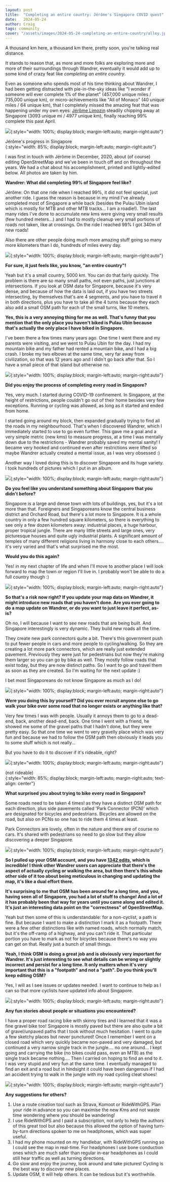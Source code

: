 ```yaml
---
layout: post
title:  "Completing an entire country: Jérôme's Singapore COVID quest"
date:   2024-05-24
author: Craig
tags: community
cover: "/assets/images/2024-05-24-completing-an-entire-country/alley.jpg"
---
```


A thousand km here, a thousand km there, pretty soon, you're talking real distance.

It stands to reason that, as more and more folks are exploring more and more of their surroundings through Wandrer, eventually it would add up to some kind of crazy feat like *completing an entire country*.

Even as someone who spends most of his time thinking about Wandrer, I had been getting distracted with pie-in-the-sky ideas like "I wonder if someone will ever complete 1% of the planet" (457,000 unique miles / 735,000 unique km), or micro-achievements like "All of Monaco" (40 unique miles / 64 unique km), that I completely missed the amazing feat that was happening under my own eyes: [Jérôme Limozin](https://wandrer.earth/athletes/1522#9.17/1.3214/103.8155) steadily chipping away at Singapore (3093 unique mi / 4977 unique km), finally reaching 99% complete this past April.


![](/assets/images/2024-05-24-completing-an-entire-country/Singaporing.webp){:style="width: 100%; display:block; margin-left:auto; margin-right:auto"}
<figcaption>Jérôme's progress in Singapore
</figcaption>{:style="width: 85%; display:block; margin-left:auto; margin-right:auto"}

I was first in touch with Jérôme in December, 2020, about (of course) editing OpenStreetMap and we've been in touch off and on throughout the years. We had a chat about his accomplishment, printed and lightly-edited below. All photos are taken by him.

**Wandrer: What did completing 99% of Singapore feel like?**

Jérôme: On that one ride when I reached 99%, it did not feel special, just another ride. I guess the reason is because in my mind I've already completed most of Singapore a while back (besides the Pulau Ubin island which is mostly for MTB and other MTB tracks... I am a roadie!). The last many rides I've done to accumulate new kms were giving very small results (few hundred meters...) and I had to mostly cleanup very small portions of roads not taken, like at crossings. On the ride I reached 99% I got 340m of new roads!

Also there are other people doing much more amazing stuff going so many more kilometers than I do, hundreds of miles every day.

![](/assets/images/2024-05-24-completing-an-entire-country/greenbuilding.jpg){:style="width: 100%; display:block; margin-left:auto; margin-right:auto"}

**For sure, it just feels like, you know, "an entire country"!**

Yeah but it's a small country, 5000 km. You can do that fairly quickly. The problem is there are so many small paths, not even paths, just junctions at intersections. If you look at OSM data for Singapore, because it's very dense, and because of how the data is laid out, if you have two streets intersecting, by themselves that's are 4 segments, and you have to travel it in both directions, plus you have to take all the 4 turns because they each also add a small OSM path for each of the small turns, like 10 meters.

**Yes, this is a very annoying thing for me as well. That's funny that you mention that the only place you haven't biked is Pulau Ubin because that's actually the only place I have biked in Singapore.**

I've been there a few times many years ago. One time I went there and my parents were visiting, and we went to Pulau Ubin for the day. I had my mountain bike and my father had rented a mountain bike, and I had a big crash. I broke my two elbows at the same time, very far away from civilization, so that was 12 years ago and I didn't go back after that. So I have a small piece of that island but otherwise no.

![](/assets/images/2024-05-24-completing-an-entire-country/empty.jpg){:style="width: 100%; display:block; margin-left:auto; margin-right:auto"}

**Did you enjoy the process of completing every road in Singapore?**

Yes, very much. I started during COVID-19 confinement. In Singapore, at the height of restrictions, people couldn't go out of their home besides very few exceptions. Running or cycling was allowed, as long as it started and ended from home.

I started going around my block, then expanded gradually trying to find all the roads in my neighbourhood. That's when I discovered Wandrer, which I immediately started to use to go even further. This gave me a goal and a very simple metric (new kms) to measure progress, at a time I was mentally down due to the restrictions - Wandrer probably saved my mental sanity! I became very hooked and continued even after restrictions were lifted so maybe Wandrer actually created a mental issue, as I was very obsessed :)

Another way I loved doing this is to discover Singapore and its huge variety. I took hundreds of pictures which I put in an album.

![](/assets/images/2024-05-24-completing-an-entire-country/derelict.jpg){:style="width: 100%; display:block; margin-left:auto; margin-right:auto"}

**Do you feel like you understand something about Singapore that you didn't before?**

Singapore is a large and dense town with lots of buildings, yes, but it's a lot more than that. Foreigners and Singaporeans know the central business district and Orchard Road, but there's a lot more to Singapore. It is a whole country in only a few hundred square kilometers, so there is everything to see only a few dozen kilometers away: industrial places, a huge harbour, proper tropical jungle. There are many little streets and large ones, very picturesque houses and quite ugly industrial plants. A significant amount of temples of many different religions living in harmony close to each others.... it's very varied and that's what surprised me the most.

**Would you do this again?**

Yes! in my next chapter of life and when I'll move to another place I will look forward to map the town or region I'll live in. I probably won't be able to do a full country though :)

![](/assets/images/2024-05-24-completing-an-entire-country/clouds.jpg){:style="width: 100%; display:block; margin-left:auto; margin-right:auto"}

**So that's a risk now right? If you update your map data on Wandrer, it might introduce new roads that you haven't done. Are you ever going to do a map update on Wandrer, or do you want to just leave it perfect, as-is?**

Oh no, I will because I want to see new roads that are being built. And Singapore interestingly is very dynamic. They build new roads all the time.

They create new park connectors quite a bit. There's this government push to put fewer people in cars and more people to cycling/walking. So they are creating a lot more park connectors, which are really just extended pavement. Previously they were just for pedestrians but now they're making them larger so you can go by bike as well. They mostly follow roads that exist today, but they are now distinct paths. So I want to go and travel them as soon as they are created. So I'm waiting for the next update :)

I bet most Singaporeans do not know Singapore as much as I do!

![](/assets/images/2024-05-24-completing-an-entire-country/refinery.jpg){:style="width: 100%; display:block; margin-left:auto; margin-right:auto"}

**Were you doing this by yourself? Did you ever recruit anyone else to go walk your bike over some road that no longer exists or anything like that?**

Very few times I was with people. Usually it annoys them to go to a dead-end, back, another dead-end, back. One time I went with a friend, he showed me some of the gravel paths that I hadn't done, but they were pretty easy. So that one time we went to very gravelly place which was very fun and because we had to follow the OSM path then obviously it leads you to some stuff which is not really...

But you have to do it to discover if it's rideable, right?

![](/assets/images/2024-05-24-completing-an-entire-country/onfoot.jpg){:style="width: 100%; display:block; margin-left:auto; margin-right:auto"}
<figcaption>(not rideable)
</figcaption>{:style="width: 85%; display:block; margin-left:auto; margin-right:auto; text-align: center"}

**What surprised you about trying to bike every road in Singapore?**

Some roads need to be taken 4 times! as they have a distinct OSM path for each direction, plus side pavements called 'Park Connector (PCN)' which are designated for bicycles and pedestrians. Bicycles are allowed on the road, but also on PCNs so one has to ride them 4 times at least.

Park Connectors are lovely, often in the nature and there are of course no cars. It's shared with pedestrians so need to go slow but they allow discovering a deeper Singapore.

![](/assets/images/2024-05-24-completing-an-entire-country/city.jpg){:style="width: 100%; display:block; margin-left:auto; margin-right:auto"}

**So I pulled up your OSM account, and you have [1342 edits](https://www.openstreetmap.org/user/jlimo), which is incredible! I think other Wandrer users can appreciate that there's the aspect of actually cycling or walking the area, but then there's this whole other side of it too about being meticulous in changing and updating the map, it's like a dual effort there.**

**It's surprising to me that OSM has been around for a long time, and you, having seen all of Singapore, you had a lot of stuff to change! And a lot of it has probably been that way for years until you came along and edited it. It's just an interesting data point on the "correctness" of OpenStreetMap.**

Yeah but then some of this is understandable: for a non-cyclist, a path is fine. But because I want to make a distinction I mark it as a footpath. There were a few other distinctions like with named roads, which normally match, but it's the off-ramp of a highway, and you can't ride it. That particular portion you have to mark as not for bicycles because there's no way you can get on that. Really just a bunch of small things.

**Yeah, I think OSM is doing a great job and is obviously very important for Wandrer. It's just interesting to see what details can be wrong or slightly incorrect and persist for a long time. It only matters when it's very important that this is a "footpath" and not a "path". Do you think you'll keep editing OSM?**

Yes, I will as I see issues or updates needed. I want to continue to help as I can so that more cyclists have updated info about Singapore.

![](/assets/images/2024-05-24-completing-an-entire-country/baby.jpg){:style="width: 100%; display:block; margin-left:auto; margin-right:auto"}

**Any fun stories about people or situations you encountered?**

I have a proper road racing bike with skinny tires and I learned that it was a fine gravel bike too! Singapore is mostly paved but there are also quite a bit of gravel/unpaved paths that I took without much hesitation. I went to quite a few sketchy places but never punctured! Once I remember I went on a closed road which very quickly became non-paved and very damaged, but continued a very narrow single track in the jungle.... no one around... I kept going and carrying the bike (no bikes could pass, even an MTB) as the single track became nothing.... Then I carried on hoping to find an end to it. I was very stupid and very fun at the same time. I eventually managed to find an exit and a road but in hindsight it could have been dangerous if I had an accident trying to walk in the jungle with my road cycling cleat shoes!

![](/assets/images/2024-05-24-completing-an-entire-country/jungle.jpg){:style="width: 100%; display:block; margin-left:auto; margin-right:auto"}

**Any suggestions for others?**

1. Use a route creation tool such as Strava, Komoot or RideWithGPS. Plan your ride in advance so you can maximise the new Kms and not waste time wondering where you should be wandering!
2. I use RideWithGPS and I paid a subscription, not only to help the authors of this great tool but also because this allowed the option of having turn-by-turn directions spoken to me on headphones, which was super useful.
3. I had my phone mounted on my handlebar, with RideWithGPS running so I could see the map in real-time. For headphones I use bone conduction ones which are much safer than regular in-ear headphones as I could still hear traffic as well as turning directions.
4. Go slow and enjoy the journey, look around and take pictures! Cycling is the best way to discover new places.
5. Update OSM, it will help others. It can be tedious but it's worthwhile.
